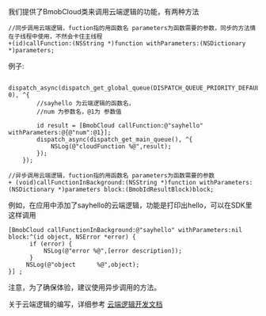 我们提供了BmobCloud类来调用云端逻辑的功能，有两种方法

```
//同步调用云端逻辑，fuction指的用函数名 parameters为函数需要的参数，同步的方法情在子线程中使用，不然会卡住主线程
+(id)callFunction:(NSString *)function withParameters:(NSDictionary *)parameters;
```

例子:

```
    dispatch_async(dispatch_get_global_queue(DISPATCH_QUEUE_PRIORITY_DEFAULT, 0), ^{
    	//sayhello 为云端逻辑的函数名，
    	//num 为参数名，@1为 参数值
    	
        id result = [BmobCloud callFunction:@"sayhello" withParameters:@{@"num":@1}];
        dispatch_async(dispatch_get_main_queue(), ^{
            NSLog(@"cloudFunction %@",result);
        });
    });
```


```
//异步调用云端逻辑，fuction指的用函数名 parameters为函数需要的参数
+ (void)callFunctionInBackground:(NSString *)function withParameters:(NSDictionary *)parameters block:(BmobIdResultBlock)block;
```

例如，在应用中添加了sayhello的云端逻辑，功能是打印出hello，可以在SDK里这样调用

```
[BmobCloud callFunctionInBackground:@"sayhello" withParameters:nil block:^(id object, NSError *error) {
      if (error) {
          NSLog(@"error %@",[error description]);
      }
     NSLog(@"object      %@",object);
}] ;
```
注意，为了确保体验，建议使用异步调用的方法。

关于云端逻辑的编写，详细参考  [云端逻辑开发文档](https://docs.bmob.cn/cloudcode/WEB/a_faststart/doc/index.html)





